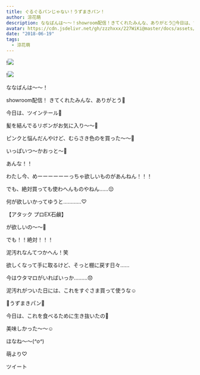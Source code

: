 ```yaml
---
title: ぐるぐるパンじゃない！うずまきパン！
author: 涼花萌
description: ななばんは〜〜！showroom配信！きてくれたみんな、ありがとう💓今日は、ツインテール👭髪を結んでるリボンがお気に入り〜〜💫ピンクと悩んだんやけど、む...
avatar: https://cdn.jsdelivr.net/gh/zzzhxxx/227WiKi@master/docs/assets/photo/avatar/moe.jpg
date: "2018-06-19"
tags:
  - 涼花萌
---
```


!![](https://cdn.jsdelivr.net/gh/zzzhxxx/227WiKi-image@master/blog-image/moe-2018-06-19_1.jpg)

!![](https://cdn.jsdelivr.net/gh/zzzhxxx/227WiKi-image@master/blog-image/moe-2018-06-19_2.jpg)







ななばんは〜〜！



showroom配信！
きてくれたみんな、ありがとう💓





今日は、ツインテール👭






髪を結んでるリボンがお気に入り〜〜💫




ピンクと悩んだんやけど、むらさき色のを買った〜〜💜




いっぱいつ〜かおっと〜🤗












あんな！！





わたし今、めーーーーーーっちゃ欲しいものがあんねん！！！





でも、絶対買っても使わへんものやねん……😔










何が欲しいかってゆうと…………♡






【アタック プロEX石鹸】





が欲しいの〜〜🤗









でも！！絶対！！！



泥汚れなんてつかへん！笑






欲しくなって手に取るけど、そっと棚に戻す日々……









今はウタマロがいればいっか………😞






泥汚れがついた日には、これをすぐさま買って使うな☺️












🍞うずまきパン🍞







今日は、これを食べるために生き抜いたの🍞




美味しかった〜〜☺️










ほなね〜〜(*^o^*)




萌より♡


ツイート



